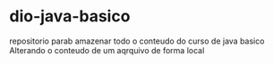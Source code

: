 # dio-java-basico
repositorio parab amazenar todo o conteudo do curso de java basico
Alterando o conteudo de um aqrquivo de forma local